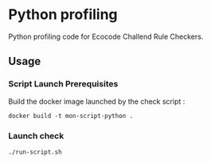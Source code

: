# Python profiling
Python profiling code for Ecocode Challend Rule Checkers.

## Usage
  
### Script Launch Prerequisites 

Build the docker image launched by the check script : 
```
docker build -t mon-script-python .
```
### Launch check
```
./run-script.sh
```